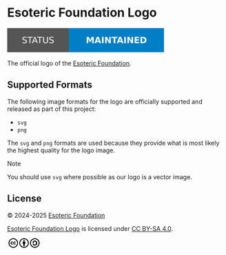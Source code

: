 # Esoteric Foundation Logo

[![Project status: maintained][status]][root]

The official logo of the [Esoteric Foundation][author].

## Supported Formats

The following image formats for the logo are officially supported and released as part of this project:

- `svg`
- `png`

The `svg` and `png` formats are used because they provide what is most likely the highest quality for the logo image.

> [!NOTE]
> You should use `svg` where possible as our logo is a vector image.

## License

<p xmlns:cc="http://creativecommons.org/ns#" xmlns:dct="http://purl.org/dc/terms/">
  &copy; 2024-2025 <a rel="cc:attributionURL dct:creator" property="cc:attributionName" href="https://esoteric.foundation">Esoteric Foundation</a>

  <a property="dct:title" rel="cc:attributionURL" href="./">Esoteric Foundation Logo</a> is licensed under <a href="./LICENSE" target="_blank" rel="license noopener noreferrer" style="display: inline-block">CC BY-SA 4.0</a>.

  <a href="https://creativecommons.org/"><img style="height: 22px !important; margin-left: 3px; vertical-align: middle" src="./assets/images/icons/cc/cc.svg" alt="Creative Commons logo" /><a href="https://creativecommons.org/licenses/by-sa/4.0/deed.en"><img style="height: 22px !important; margin-left: 3px; vertical-align: middle" src="./assets/images/icons/cc/by.svg" alt="Creative Commons Attribution icon" /></a><a href="https://creativecommons.org/licenses/by-sa/4.0/deed.en"><img style="height: 22px !important; margin-left: 3px; vertical-align: middle" src="./assets/images/icons/cc/sa.svg" alt="Creative Commons ShareAlike icon" /></a>
</p>

<!-- Link aliases -->

[root]: /

[author]: https://esoteric.foundation

<!-- References -->

[asymptote]: https://github.com/vectorgraphics/asymptote
[imagemagick]: https://github.com/ImageMagick/ImageMagick

<!-- Badges -->

[status]: ./assets/images/badges/status.svg
